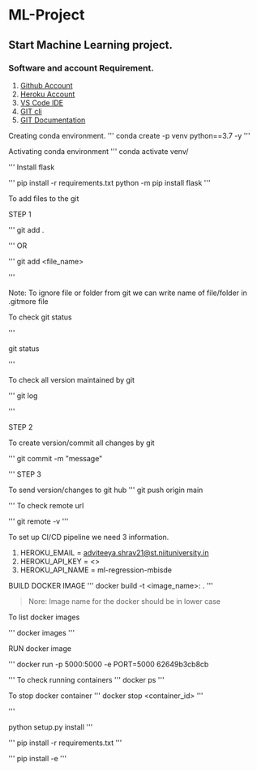 # ML-Project

## Start Machine Learning project.

### Software and account Requirement.

1. [Github Account](https://github.com)
2. [Heroku Account](https://id.heroku.com/login)
3. [VS Code IDE](https://code.visualstudio.com/docs/?dv=win)
4. [GIT cli](https://git-scm.com/downloads)
5. [GIT Documentation](https://git-scm.com/docs/gittutorial)


Creating conda environment.
'''
conda create -p venv python==3.7 -y
'''

Activating conda environment
'''
conda activate venv/

'''
Install flask

'''
pip install -r  requirements.txt
python -m pip install flask
'''

To add files to the git

STEP 1

'''
git add .

'''
OR 

'''
git add <file_name>

'''

Note: To ignore file or folder from git we can write name of file/folder  in .gitmore file


To check git status

'''

git status

'''

To check all version maintained by git 

'''
git log

'''

STEP 2

To create version/commit all changes by git

'''
git commit -m "message"    

'''
STEP 3

To send version/changes to git hub
'''
git push origin main

'''
To check remote url

'''
git remote -v
'''

To set up CI/CD pipeline we need 3 information.

1. HEROKU_EMAIL = adviteeya.shrav21@st.niituniversity.in
2. HEROKU_API_KEY = <>
3. HEROKU_API_NAME = ml-regression-mbisde


BUILD DOCKER IMAGE
'''
docker build -t <image_name>:<tagname> .
'''
> Nore: Image name for the docker should be in lower case 

To list docker images

'''
docker images
'''

RUN docker image 

'''
docker run -p  5000:5000 -e PORT=5000 62649b3cb8cb

'''
To check running containers 
'''
docker ps 
'''

To stop docker container
'''
docker stop <container_id>
'''

'''

python setup.py install 
'''

'''
pip install -r requirements.txt
'''

'''
pip install -e
'''
